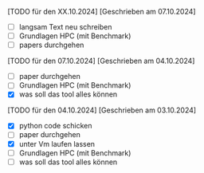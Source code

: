 [TODO für den XX.10.2024]
[Geschrieben am 07.10.2024]

- [ ] langsam Text neu schreiben
- [ ] Grundlagen HPC (mit Benchmark)
- [ ] papers durchgehen

[TODO für den 07.10.2024]
[Geschrieben am 04.10.2024]

- [ ] paper durchgehen
- [ ] Grundlagen HPC (mit Benchmark)
- [x] was soll das tool alles können

[TODO für den 04.10.2024]
[Geschrieben am 03.10.2024]

- [x] python code schicken 
- [ ] paper durchgehen
- [x] unter Vm laufen lassen
- [ ] Grundlagen HPC (mit Benchmark)
- [ ] was soll das tool alles können
